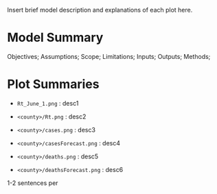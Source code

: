 Insert brief model description and explanations of each plot here.

# Model Summary

Objectives; Assumptions; Scope; Limitations;
Inputs; Outputs; Methods;

# Plot Summaries

- `Rt_June_1.png` : desc1

- `<county>/Rt.png` : desc2

- `<county>/cases.png` : desc3

- `<county>/casesForecast.png` : desc4

- `<county>/deaths.png` :  desc5

- `<county>/deathsForecast.png` : desc6

1-2 sentences per